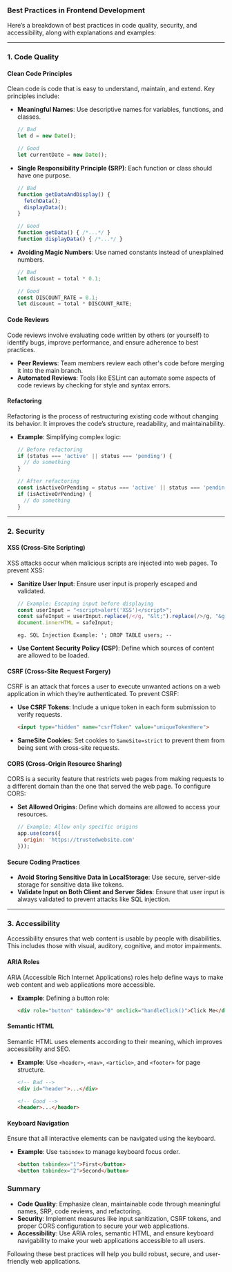 ### Best Practices in Frontend Development

Here’s a breakdown of best practices in code quality, security, and accessibility, along with explanations and examples:

---

### 1. **Code Quality**

#### **Clean Code Principles**

Clean code is code that is easy to understand, maintain, and extend. Key principles include:

- **Meaningful Names**: Use descriptive names for variables, functions, and classes.
  ```javascript
  // Bad
  let d = new Date();
  
  // Good
  let currentDate = new Date();
  ```

- **Single Responsibility Principle (SRP)**: Each function or class should have one purpose.
  ```javascript
  // Bad
  function getDataAndDisplay() {
    fetchData();
    displayData();
  }
  
  // Good
  function getData() { /*...*/ }
  function displayData() { /*...*/ }
  ```

- **Avoiding Magic Numbers**: Use named constants instead of unexplained numbers.
  ```javascript
  // Bad
  let discount = total * 0.1;
  
  // Good
  const DISCOUNT_RATE = 0.1;
  let discount = total * DISCOUNT_RATE;
  ```

#### **Code Reviews**

Code reviews involve evaluating code written by others (or yourself) to identify bugs, improve performance, and ensure adherence to best practices.

- **Peer Reviews**: Team members review each other's code before merging it into the main branch.
- **Automated Reviews**: Tools like ESLint can automate some aspects of code reviews by checking for style and syntax errors.

#### **Refactoring**

Refactoring is the process of restructuring existing code without changing its behavior. It improves the code’s structure, readability, and maintainability.

- **Example**: Simplifying complex logic:
  ```javascript
  // Before refactoring
  if (status === 'active' || status === 'pending') {
    // do something
  }

  // After refactoring
  const isActiveOrPending = status === 'active' || status === 'pending';
  if (isActiveOrPending) {
    // do something
  }
  ```

---

### 2. **Security**

#### **XSS (Cross-Site Scripting)**

XSS attacks occur when malicious scripts are injected into web pages. To prevent XSS:

- **Sanitize User Input**: Ensure user input is properly escaped and validated.
  ```javascript
  // Example: Escaping input before displaying
  const userInput = "<script>alert('XSS')</script>";
  const safeInput = userInput.replace(/</g, "&lt;").replace(/>/g, "&gt;");
  document.innerHTML = safeInput;
  ```
      eg. SQL Injection Example: '; DROP TABLE users; --

- **Use Content Security Policy (CSP)**: Define which sources of content are allowed to be loaded.

#### **CSRF (Cross-Site Request Forgery)**

CSRF is an attack that forces a user to execute unwanted actions on a web application in which they’re authenticated. To prevent CSRF:

- **Use CSRF Tokens**: Include a unique token in each form submission to verify requests.
  ```html
  <input type="hidden" name="csrfToken" value="uniqueTokenHere">
  ```

- **SameSite Cookies**: Set cookies to `SameSite=strict` to prevent them from being sent with cross-site requests.

#### **CORS (Cross-Origin Resource Sharing)**

CORS is a security feature that restricts web pages from making requests to a different domain than the one that served the web page. To configure CORS:

- **Set Allowed Origins**: Define which domains are allowed to access your resources.
  ```javascript
  // Example: Allow only specific origins
  app.use(cors({
    origin: 'https://trustedwebsite.com'
  }));
  ```

#### **Secure Coding Practices**

- **Avoid Storing Sensitive Data in LocalStorage**: Use secure, server-side storage for sensitive data like tokens.
- **Validate Input on Both Client and Server Sides**: Ensure that user input is always validated to prevent attacks like SQL injection.

---

### 3. **Accessibility**

Accessibility ensures that web content is usable by people with disabilities. This includes those with visual, auditory, cognitive, and motor impairments.

#### **ARIA Roles**

ARIA (Accessible Rich Internet Applications) roles help define ways to make web content and web applications more accessible.

- **Example**: Defining a button role:
  ```html
  <div role="button" tabindex="0" onclick="handleClick()">Click Me</div>
  ```

#### **Semantic HTML**

Semantic HTML uses elements according to their meaning, which improves accessibility and SEO.

- **Example**: Use `<header>`, `<nav>`, `<article>`, and `<footer>` for page structure.
  ```html
  <!-- Bad -->
  <div id="header">...</div>

  <!-- Good -->
  <header>...</header>
  ```

#### **Keyboard Navigation**

Ensure that all interactive elements can be navigated using the keyboard.

- **Example**: Use `tabindex` to manage keyboard focus order.
  ```html
  <button tabindex="1">First</button>
  <button tabindex="2">Second</button>
  ```

### Summary

- **Code Quality**: Emphasize clean, maintainable code through meaningful names, SRP, code reviews, and refactoring.
- **Security**: Implement measures like input sanitization, CSRF tokens, and proper CORS configuration to secure your web applications.
- **Accessibility**: Use ARIA roles, semantic HTML, and ensure keyboard navigability to make your web applications accessible to all users.

Following these best practices will help you build robust, secure, and user-friendly web applications.
